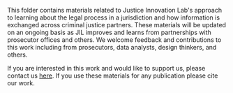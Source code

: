 This folder contains materials related to Justice Innovation Lab's approach to learning about the legal process in a jurisdiction 
and how information is exchanged across criminal justice partners. These materials will be updated on an ongoing basis as JIL 
improves and learns from partnerships with prosecutor offices and others. We welcome feedback and contributions to this work
including from prosecutors, data analysts, design thinkers, and others. 

If you are interested in this work and would like to support us, please contact us [here](https://www.justiceinnovationlab.org/contact-us). If you use these materials for any 
publication please cite our work.
